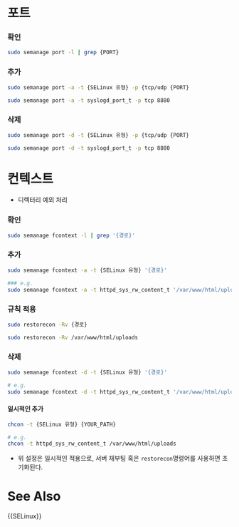 
# 포트
### 확인
```bash
sudo semanage port -l | grep {PORT}
```

### 추가
```bash
sudo semanage port -a -t {SELinux 유형} -p {tcp/udp {PORT}

sudo semanage port -a -t syslogd_port_t -p tcp 8880
```

### 삭제
```bash
sudo semanage port -d -t {SELinux 유형} -p {tcp/udp {PORT}

sudo semanage port -d -t syslogd_port_t -p tcp 8880
```
# 컨텍스트
- 디렉터리 예외 처리
### 확인
```bash
sudo semanage fcontext -l | grep '{경로}'

```

### 추가
```bash
sudo semanage fcontext -a -t {SELinux 유형} '{경로}'

### e.g.
sudo semanage fcontext -a -t httpd_sys_rw_content_t '/var/www/html/uploads(/.*)?'
```

### 규칙 적용
```bash
sudo restorecon -Rv {경로}

sudo restorecon -Rv /var/www/html/uploads
```
### 삭제
```bash
sudo semanage fcontext -d -t {SELinux 유형} '{경로}'

# e.g.
sudo semanage fcontext -d -t httpd_sys_rw_content_t '/var/www/html/uploads(/.*)?'
```

#### 일시적인 추가
```bash
chcon -t {SELinux 유형} {YOUR_PATH}

# e.g.
chcon -t httpd_sys_rw_content_t /var/www/html/uploads
```
- 위 설정은 일시적인 적용으로, 서버 재부팅 혹은 `restorecon`명령어를 사용하면 초기화된다.

# See Also
{{SELinux}}
